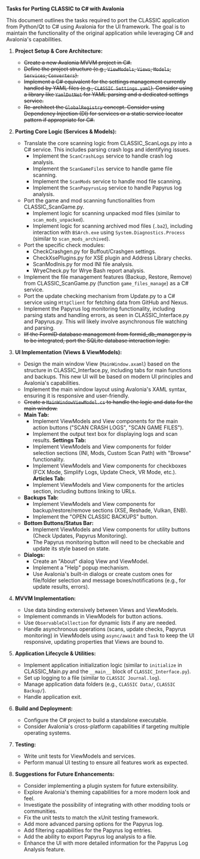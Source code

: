 **Tasks for Porting CLASSIC to C# with Avalonia**

This document outlines the tasks required to port the CLASSIC application from Python/Qt to C# using Avalonia for the UI framework. The goal is to maintain the functionality of the original application while leveraging C# and Avalonia's capabilities.
1.  **Project Setup & Core Architecture:**
    *   ~~Create a new Avalonia MVVM project in C#.~~
    *   ~~Define the project structure (e.g., `ViewModels`, `Views`, `Models`, `Services`, `Converters`).~~
    *   ~~Implement a C# equivalent for the settings management currently handled by YAML files (e.g., `CLASSIC Settings.yaml`). Consider using a library like `YamlDotNet` for YAML parsing and a dedicated settings service.~~
    *   ~~Re-architect the `GlobalRegistry` concept. Consider using Dependency Injection (DI) for services or a static service locator pattern if appropriate for C#.~~

2.  **Porting Core Logic (Services & Models):**
    *   Translate the core scanning logic from CLASSIC_ScanLogs.py into a C# service. This includes parsing crash logs and identifying issues.
        *   Implement the `ScanCrashLogs` service to handle crash log analysis.
        *   Implement the `ScanGameFiles` service to handle game file scanning.
        *   Implement the `ScanMods` service to handle mod file scanning.
        *   Implement the `ScanPapyrusLog` service to handle Papyrus log analysis.
    *   Port the game and mod scanning functionalities from CLASSIC_ScanGame.py.
        *   Implement logic for scanning unpacked mod files (similar to `scan_mods_unpacked`).
        *   Implement logic for scanning archived mod files (`.ba2`), including interaction with `BSArch.exe` using `System.Diagnostics.Process` (similar to `scan_mods_archived`).
    *   Port the specific check modules:
        *   CheckCrashgen.py for Buffout/Crashgen settings.
        *   CheckXsePlugins.py for XSE plugin and Address Library checks.
        *   ScanModInis.py for mod INI file analysis.
        *   WryeCheck.py for Wrye Bash report analysis.
    *   Implement the file management features (Backup, Restore, Remove) from CLASSIC_ScanGame.py (function `game_files_manage`) as a C# service.
    *   Port the update checking mechanism from Update.py to a C# service using `HttpClient` for fetching data from GitHub and Nexus.
    *   Implement the Papyrus log monitoring functionality, including parsing stats and handling errors, as seen in CLASSIC_Interface.py and Papyrus.py. This will likely involve asynchronous file watching and parsing.
    *   ~~IIf the FormID database management from formid_db_manager.py is to be integrated, port the SQLite database interaction logic.~~

3.  **UI Implementation (Views & ViewModels):**
    *   Design the main window View (`MainWindow.axaml`) based on the structure in CLASSIC_Interface.py, including tabs for main functions and backups. This new UI will be based on modern UI principles and Avalonia's capabilities.
    *   Implement the main window layout using Avalonia's XAML syntax, ensuring it is responsive and user-friendly.
    *   ~~Create a `MainWindowViewModel.cs` to handle the logic and data for the main window.~~
    *   **Main Tab:**
        *   Implement ViewModels and View components for the main action buttons ("SCAN CRASH LOGS", "SCAN GAME FILES").
        *   Implement the output text box for displaying logs and scan results.
        **Settings Tab:**
        *   Implement ViewModels and View components for folder selection sections (INI, Mods, Custom Scan Path) with "Browse" functionality.
        *   Implement ViewModels and View components for checkboxes (FCX Mode, Simplify Logs, Update Check, VR Mode, etc.).
        **Articles Tab:**
        *   Implement ViewModels and View components for the articles section, including buttons linking to URLs.
    *   **Backups Tab:**
        *   Implement ViewModels and View components for backup/restore/remove sections (XSE, Reshade, Vulkan, ENB).
        *   Implement the "OPEN CLASSIC BACKUPS" button.
    *   **Bottom Buttons/Status Bar:**
        *   Implement ViewModels and View components for utility buttons (Check Updates, Papyrus Monitoring).
        *   The Papyrus monitoring button will need to be checkable and update its style based on state.
    *   **Dialogs:**
        *   Create an "About" dialog View and ViewModel.
        *   Implement a "Help" popup mechanism.
        *   Use Avalonia's built-in dialogs or create custom ones for file/folder selection and message boxes/notifications (e.g., for update results, errors).

4.  **MVVM Implementation:**
    *   Use data binding extensively between Views and ViewModels.
    *   Implement commands in ViewModels for button actions.
    *   Use `ObservableCollection` for dynamic lists if any are needed.
    *   Handle asynchronous operations (scans, update checks, Papyrus monitoring) in ViewModels using `async/await` and `Task` to keep the UI responsive, updating properties that Views are bound to.

5.  **Application Lifecycle & Utilities:**
    *   Implement application initialization logic (similar to `initialize` in CLASSIC_Main.py and the `__main__` block of `CLASSIC_Interface.py`).
    *   Set up logging to a file (similar to `CLASSIC Journal.log`).
    *   Manage application data folders (e.g., `CLASSIC Data/`, `CLASSIC Backup/`).
    *   Handle application exit.

6.  **Build and Deployment:**
    *   Configure the C# project to build a standalone executable.
    *   Consider Avalonia's cross-platform capabilities if targeting multiple operating systems.

7.  **Testing:**
    *   Write unit tests for ViewModels and services.
    *   Perform manual UI testing to ensure all features work as expected.

8. **Suggestions for Future Enhancements:**
    *   Consider implementing a plugin system for future extensibility.
    *   Explore Avalonia's theming capabilities for a more modern look and feel.
    *   Investigate the possibility of integrating with other modding tools or communities.
    *   Fix the unit tests to match the xUnit testing framework.
    *   Add more advanced parsing options for the Papyrus log.
    *   Add filtering capabilities for the Papyrus log entries.
    *   Add the ability to export Papyrus log analysis to a file.
    *   Enhance the UI with more detailed information for the Papyrus Log Analysis feature.